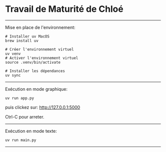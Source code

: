 # Travail de Maturité de Chloé

---

Mise en place de l'environnement:

````shell
# Installer uv MacOS
brew install uv

# Créer l'environnement virtuel
uv venv
# Activer l'environnement virtuel
source .venv/bin/activate

# Installer les dépendances
uv sync
````

---

Exécution en mode graphique:

````shell
uv run app.py
````
puis clickez sur: http://127.0.0.1:5000

Ctrl-C pour arreter.

---

Exécution en mode texte:

````shell
uv run main.py
````

---
